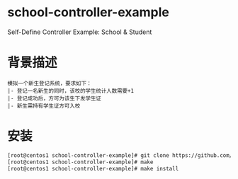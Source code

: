 # school-controller-example
Self-Define Controller Example: School & Student

# 背景描述
```
模拟一个新生登记系统，要求如下：
|- 登记一名新生的同时，该校的学生统计人数需要+1
|- 登记成功后，方可为该生下发学生证
|- 新生需持有学生证方可入校
```

# 安装
```bash
[root@centos1 school-controller-example]# git clone https://github.com/TangSmith31/school-controller-example
[root@centos1 school-controller-example]# make
[root@centos1 school-controller-example]# make install
```